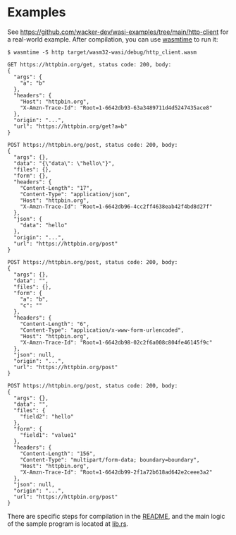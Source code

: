 # Examples

See https://github.com/wacker-dev/wasi-examples/tree/main/http-client for a real-world example.
After compilation, you can use [wasmtime](https://github.com/bytecodealliance/wasmtime) to run it:

```
$ wasmtime -S http target/wasm32-wasi/debug/http_client.wasm

GET https://httpbin.org/get, status code: 200, body:
{
  "args": {
    "a": "b"
  },
  "headers": {
    "Host": "httpbin.org",
    "X-Amzn-Trace-Id": "Root=1-6642db93-63a3489711d4d5247435ace8"
  },
  "origin": "...",
  "url": "https://httpbin.org/get?a=b"
}

POST https://httpbin.org/post, status code: 200, body:
{
  "args": {},
  "data": "{\"data\": \"hello\"}",
  "files": {},
  "form": {},
  "headers": {
    "Content-Length": "17",
    "Content-Type": "application/json",
    "Host": "httpbin.org",
    "X-Amzn-Trace-Id": "Root=1-6642db96-4cc2ff4638eab42f4bd8d27f"
  },
  "json": {
    "data": "hello"
  },
  "origin": "...",
  "url": "https://httpbin.org/post"
}

POST https://httpbin.org/post, status code: 200, body:
{
  "args": {},
  "data": "",
  "files": {},
  "form": {
    "a": "b",
    "c": ""
  },
  "headers": {
    "Content-Length": "6",
    "Content-Type": "application/x-www-form-urlencoded",
    "Host": "httpbin.org",
    "X-Amzn-Trace-Id": "Root=1-6642db98-02c2f6a008c804fe46145f9c"
  },
  "json": null,
  "origin": "...",
  "url": "https://httpbin.org/post"
}

POST https://httpbin.org/post, status code: 200, body:
{
  "args": {},
  "data": "",
  "files": {
    "field2": "hello"
  },
  "form": {
    "field1": "value1"
  },
  "headers": {
    "Content-Length": "156",
    "Content-Type": "multipart/form-data; boundary=boundary",
    "Host": "httpbin.org",
    "X-Amzn-Trace-Id": "Root=1-6642db99-2f1a72b618ad642e2ceee3a2"
  },
  "json": null,
  "origin": "...",
  "url": "https://httpbin.org/post"
}
```

There are specific steps for compilation in the [README](https://github.com/wacker-dev/wasi-examples/blob/main/http-client/README.md),
and the main logic of the sample program is located at [lib.rs](https://github.com/wacker-dev/wasi-examples/blob/main/http-client/src/lib.rs).
